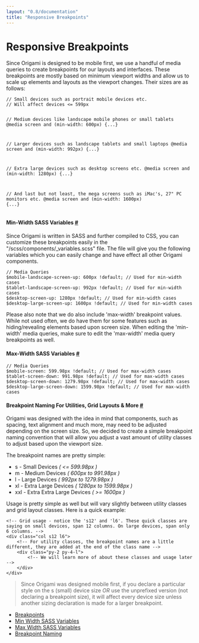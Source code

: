 ```yaml
---
layout: "0.8/documentation"
title: "Responsive Breakpoints"
---
```


<div class="col s12 l8 xl9">
<h1 id="breakpoints">Responsive Breakpoints</h1>
<p>Since Origami is designed to be mobile first, we use a handful of media queries to create breakpoints for our layouts and interfaces. These breakpoints are mostly based on minimum viewport widths and allow us to scale up elements and layouts as the viewport changes. Their sizes are as follows:</p>
<pre><code class="language-scss">// Small devices such as portrait mobile devices etc.
// Will affect devices <= 599px

// Medium devices like landscape mobile phones or small tablets
@media screen and (min-width: 600px) {...}

// Larger devices such as landscape tablets and small laptops
@media screen and (min-width: 992px) {...}

// Extra large devices such as desktop screens etc.
@media screen and (min-width: 1280px) {...}

// And last but not least, the mega screens such as iMac's, 27" PC monitors etc.
@media screen and (min-width: 1600px) {...}</code></pre>
<div class="mt-3 mt-5-l"></div>



<h4 id="min-width-sass-variables">Min-Width SASS Variables <a href="#min-width-sass-variables">#</a></h4>
<p>Since Origami is written in SASS and further compiled to CSS, you can customize these breakpoints easily in the <span class="highlight">"/scss/components/_variables.scss"</span> file. The file will give you the following variables which you can easily change and have effect all other Origami components.</p>
<pre><code class="language-scss">// Media Queries
$mobile-landscape-screen-up: 600px !default; // Used for min-width cases
$tablet-landscape-screen-up: 992px !default; // Used for min-width cases
$desktop-screen-up: 1280px !default; // Used for min-width cases
$desktop-large-screen-up: 1600px !default; // Used for min-width cases</code></pre>
<p>Please also note that we do also include 'max-width' breakpoint values. While not used often, we do have them for some features such as hiding/revealing elements based upon screen size. When editing the 'min-width' media queries, make sure to edit the 'max-width' media query breakpoints as well.</p>
<div class="mt-3 mt-5-l"></div>



<h4 id="max-width-sass-variables">Max-Width SASS Variables <a href="#max-width-sass-variables">#</a></h4>
<pre><code class="language-scss">// Media Queries
$mobile-screen: 599.98px !default; // Used for max-width cases
$tablet-screen-down: 991.98px !default; // Used for max-width cases
$desktop-screen-down: 1279.98px !default; // Used for max-width cases
$desktop-large-screen-down: 1599.98px !default; // Used for max-width cases</code></pre>
<div class="mt-3 mt-5-l"></div>



<h4 id="breakpoint-naming">Breakpoint Naming For Utilities, Grid Layouts &amp; More <a href="#breakpoint-naming">#</a></h4>
<p>Origami was designed with the idea in mind that components, such as spacing, text alignment and much more, may need to be adjusted depending on the screen size. So, we decided to create a simple breakpoint naming convention that will allow you adjust a vast amount of utility classes to adjust based upon the viewport size.</p>
<p>The breakpoint names are pretty simple:</p>
<ul>
    <li><span class="highlight">s</span> - Small Devices <em>( <= 599.98px )</em></li>
    <li><span class="highlight">m</span> - Medium Devices <em>( 600px to 991.98px )</em></li>
    <li><span class="highlight">l</span> - Large Devices <em>( 992px to 1279.98px )</em></li>
    <li><span class="highlight">xl</span> - Extra Large Devices <em>( 1280px to 1599.98px )</em></li>
    <li><span class="highlight">xxl</span> - Extra Extra Large Devices <em>( >= 1600px )</em></li>
</ul>
<p>Usage is pretty simple as well but will vary slightly between utility classes and grid layout classes. Here is a quick example:</p>
<pre><code class="language-html">&lt;!-- Grid usage - notice the 's12' and 'l6'. These quick classes are saying on small devices, span 12 columns. On large devices, span only 6 columns. -->
&lt;div class="col s12 l6"&gt;
    &lt;!-- For utility classes, the breakpoint names are a little different, they are added at the end of the class name --&gt;
    &lt;div class="py-2 py-4-l"&gt;
        &lt;!-- We will learn more of about these classes and usage later --&gt;
    &lt;/div&gt;
&lt;/div&gt;</code></pre>
<blockquote>
    Since Origami was designed mobile first, if you declare a particular style on the <span class="highlight">s</span> (small) device size <em>OR</em> use the unprefixed version (not declaring a breakpoint size), it will affect every device size unless another sizing declaration is made for a larger breakpoint.
</blockquote>
</div>
<div class="col s12 l4 xl3 hide-m-down" id="side-nav">
    <ul class="sub-nav">
        <li><a href="#breakpoints">Breakpoints</a></li>
        <li><a href="#min-width-sass-variables">Min Width SASS Variables</a></li>
        <li><a href="#max-width-sass-variables">Max Width SASS Variables</a></li>
        <li><a href="#breakpoint-naming">Breakpoint Naming</a></li>
    </ul>
</div>
